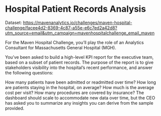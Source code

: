 # Hospital Patient Records Analysis

Dataset: https://mavenanalytics.io/challenges/maven-hospital-challenge/facee4d2-8369-4c87-a55e-e6c7ed2a42d8?utm_source=email&utm_campaign=mavenhospitalchallenge_email_maven

For the Maven Hospital Challenge, you’ll play the role of an Analytics Consultant for Massachusetts General Hospital (MGH).

You’ve been asked to build a high-level KPI report for the executive team, based on a subset of patient records. The purpose of the report is to give stakeholders visibility into the hospital’s recent performance, and answer the following questions:

How many patients have been admitted or readmitted over time?
How long are patients staying in the hospital, on average?
How much is the average cost per visit?
How many procedures are covered by insurance?
The dashboard should scale to accommodate new data over time, but the CEO has asked you to summarize any insights you can derive from the sample provided.

